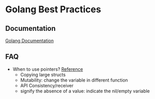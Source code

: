 # Golang Best Practices

## Documentation
[Golang Documentation](https://go.dev/doc/)

## FAQ
* When to use pointers? [Reference](https://medium.com/@meeusdylan/when-to-use-pointers-in-go-44c15fe04eac)
  * Copying large structs
  * Mutability: change the variable in different function
  * API Consistency/receiver
  * signify the absence of a value: indicate the nil/empty variable
